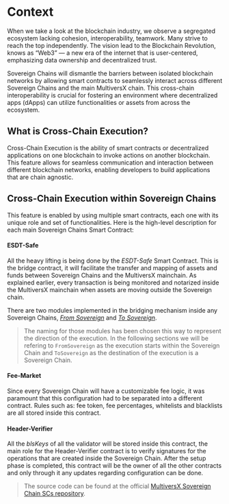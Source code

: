 # Context

When we take a look at the blockchain industry, we observe a segregated ecosystem lacking cohesion, interoperability, teamwork. Many strive to reach the top independently. The vision lead to the Blockchain Revolution, knows as “Web3” — a new era of the internet that is user-centered, emphasizing data ownership and decentralized trust.

Sovereign Chains will dismantle the barriers between isolated blockchain networks by allowing smart contracts to seamlessly interact across different Sovereign Chains and the main MultiversX chain.
This cross-chain interoperability is crucial for fostering an environment where decentralized apps (dApps) can utilize functionalities or assets from across the ecosystem.

## What is Cross-Chain Execution?

Cross-Chain Execution is the ability of smart contracts or decentralized applications on one blockchain to invoke actions on another blockchain. This feature allows for seamless communication and interaction between different blockchain networks, enabling developers to build applications that are chain agnostic.


## Cross-Chain Execution within Sovereign Chains

This feature is enabled by using multiple smart contracts, each one with its unique role and set of functionalities. Here is the high-level description for each main Sovereign Chains Smart Contract:

#### ESDT-Safe
All the heavy lifting is being done by the *ESDT-Safe* Smart Contract. This is the bridge contract, it will facilitate the transfer and mapping of assets and funds between Sovereign Chains and the MultiversX mainchain. As explained earlier, every transaction is being monitored and notarized inside the MultiversX mainchain when assets are moving outside the Sovereign chain.

There are two modules implemented in the bridging mechanism inside any Sovereign Chains, [*From Sovereign*](from-sovereign.md) and [*To Sovereign*](to-sovereign.md). 

> The naming for those modules has been chosen this way to represent the direction of the execution. In the following sections we will be refering to `FromSovereign` as the execution starts within the Sovereign Chain and `ToSovereign` as the destination of the execution is a Sovereign Chain.

#### Fee-Market
Since every Sovereign Chain will have a customizable fee logic, it was paramount that this configuration had to be separated into a different contract. Rules such as: fee token, fee percentages, whitelists and blacklists are all stored inside this contract.

#### Header-Verifier
All the *blsKeys* of all the validator will be stored inside this contract, the main role for the Header-Verifier contract is to verify signatures for the operations that are created inside the Sovereign Chain. After the setup phase is completed, this contract will be the owner of all the other contracts and only through it any updates regarding configuration can be done.

> The source code can be found at the official [MultiversX Sovereign Chain SCs repository](https://github.com/multiversx/mx-sovereign-sc). 

